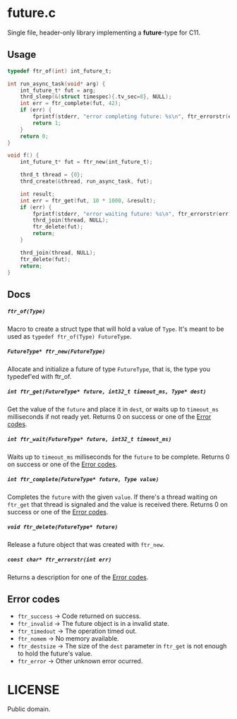 # future.c

Single file, header-only library implementing a **future**-type for C11.

## Usage

```c
typedef ftr_of(int) int_future_t;

int run_async_task(void* arg) {
    int_future_t* fut = arg;
    thrd_sleep(&(struct timespec){.tv_sec=8}, NULL);
    int err = ftr_complete(fut, 42);
    if (err) {
        fprintf(stderr, "error completing future: %s\n", ftr_errorstr(err));
        return 1;
    }
    return 0;
}

void f() {
    int_future_t* fut = ftr_new(int_future_t);

    thrd_t thread = {0};
    thrd_create(&thread, run_async_task, fut);

    int result;
    int err = ftr_get(fut, 10 * 1000, &result);
    if (err) {
        fprintf(stderr, "error waiting future: %s\n", ftr_errorstr(err));
        thrd_join(thread, NULL);
        ftr_delete(fut);
        return;
    }

    thrd_join(thread, NULL);
    ftr_delete(fut);
    return;
}
```

## Docs

##### `ftr_of(Type)`

Macro to create a struct type that will hold a value of `Type`. It's meant to be used as `typedef ftr_of(Type) FutureType`.

##### `FutureType* ftr_new(FutureType)`

Allocate and initialize a future of type `FutureType`, that is, the type you typedef'ed with ftr_of.

##### `int ftr_get(FutureType* future, int32_t timeout_ms, Type* dest)`

Get the value of the `future` and place it in `dest`, or waits up to `timeout_ms` milliseconds if not ready yet. Returns 0 on success or one of the [Error codes](#error-codes).

##### `int ftr_wait(FutureType* future, int32_t timeout_ms)`

Waits up to `timeout_ms` milliseconds for the `future` to be complete. Returns 0 on success or one of the [Error codes](#error-codes).

##### `int ftr_complete(FutureType* future, Type value)`

Completes the `future` with the given `value`. If there's a thread waiting on `ftr_get` that thread is signaled and the value is received there. Returns 0 on success or one of the [Error codes](#error-codes).

##### `void ftr_delete(FutureType* future)`

Release a future object that was created with `ftr_new`.

##### `const char* ftr_errorstr(int err)`

Returns a description for one of the [Error codes](#error-codes).

## Error codes

- `ftr_success` -> Code returned on success.
- `ftr_invalid` -> The future object is in a invalid state.
- `ftr_timedout` -> The operation timed out.
- `ftr_nomem` -> No memory available.
- `ftr_destsize` -> The size of the `dest` parameter in `ftr_get` is not enough to hold the future's value.
- `ftr_error` -> Other unknown error ocurred.

# LICENSE

Public domain.
